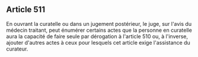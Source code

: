 Article 511
----
En ouvrant la curatelle ou dans un jugement postérieur, le juge, sur l'avis du
médecin traitant, peut énumérer certains actes que la personne en curatelle aura
la capacité de faire seule par dérogation à l'article 510 ou, à l'inverse,
ajouter d'autres actes à ceux pour lesquels cet article exige l'assistance du
curateur.
